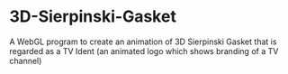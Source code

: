 # 3D-Sierpinski-Gasket
A WebGL program to create an animation of 3D Sierpinski Gasket that is regarded as a TV Ident (an animated logo which shows branding of a TV channel)
